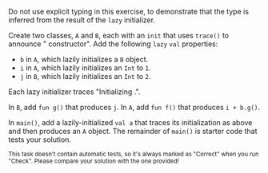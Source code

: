 

Do not use explicit typing in this exercise, to demonstrate that the type is
inferred from the result of the `lazy` initializer.

Create two classes, `A` and `B`, each with an `init` that uses `trace()` to
announce "<class name> constructor". Add the following `lazy` `val` properties:

- `b` in `A`, which lazily initializes a `B` object.
- `i` in `A`, which lazily initializes an `Int` to `1`.
- `j` in `B`, which lazily initializes an `Int` to `2`.

Each lazy initializer traces "Initializing <class name>.<property name>".

In `B`, add `fun g()` that produces `j`. In `A`, add `fun f()` that produces
`i + b.g()`.

In `main()`, add a lazily-initialized `val a` that traces its initialization
as above and then produces an `A` object. The remainder of `main()` is starter
code that tests your solution.

<sub> This task doesn't contain automatic tests,
so it's always marked as "Correct" when you run "Check".
Please compare your solution with the one provided! </sub>
